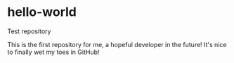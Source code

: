 # hello-world
Test repository

This is the first repository for me, a hopeful developer in the future! It's nice to finally
wet my toes in GitHub!
